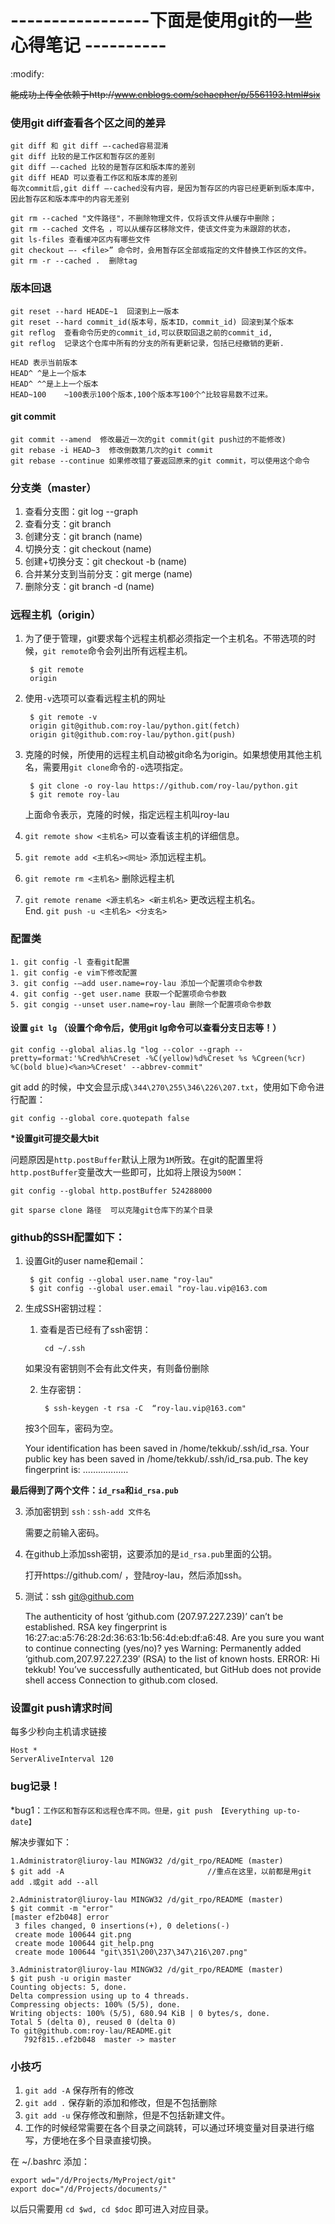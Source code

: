 #  -----------------下面是使用git的一些心得笔记 ----------

:modify:

~~能成功上传全依赖于http://www.cnblogs.com/schaepher/p/5561193.html#six~~
### 使用git diff查看各个区之间的差异
    git diff 和 git diff –-cached容易混淆
    git diff 比较的是工作区和暂存区的差别
    git diff –-cached 比较的是暂存区和版本库的差别
    git diff HEAD 可以查看工作区和版本库的差别
    每次commit后,git diff –-cached没有内容，是因为暂存区的内容已经更新到版本库中，因此暂存区和版本库中的内容无差别

    git rm --cached "文件路径"，不删除物理文件，仅将该文件从缓存中删除；
    git rm --cached 文件名 ，可以从缓存区移除文件，使该文件变为未跟踪的状态，
    git ls-files 查看缓冲区内有哪些文件
    git checkout –- <file>” 命令时，会用暂存区全部或指定的文件替换工作区的文件。
    git rm -r --cached .  删除tag

### 版本回退
    
    git reset --hard HEADE~1  回滚到上一版本
    git reset --hard commit_id(版本号，版本ID，commit_id) 回滚到某个版本
    git reflog 	查看命令历史的commit_id,可以获取回退之前的commit_id,
    git reflog	记录这个仓库中所有的分支的所有更新记录，包括已经撤销的更新.
    
    HEAD 表示当前版本
    HEAD^ ^是上一个版本
    HEAD^ ^^是上上一个版本
    HEAD~100    ~100表示100个版本,100个版本写100个^比较容易数不过来。

#### git commit

	git commit --amend  修改最近一次的git commit(git push过的不能修改) 
	git rebase -i HEAD~3  修改倒数第几次的git commit
	git rebase --continue 如果修改错了要返回原来的git commit，可以使用这个命令

### 分支类（master）

1. 查看分支图：git log --graph
2. 查看分支：git branch
3. 创建分支：git branch (name)
4. 切换分支：git checkout (name)
5. 创建+切换分支：git checkout -b (name)
6. 合并某分支到当前分支：git merge (name)
7. 删除分支：git branch -d (name)

### 远程主机（origin）

1. 为了便于管理，git要求每个远程主机都必须指定一个主机名。不带选项的时候，```git remote```命令会列出所有远程主机。

		$ git remote
		origin

2. 使用```-v```选项可以查看远程主机的网址

    	$ git remote -v
    	origin git@github.com:roy-lau/python.git(fetch)
    	origin git@github.com:roy-lau/python.git(push)

3. 克隆的时候，所使用的远程主机自动被git命名为origin。如果想使用其他主机名，需要用```git clone```命令的```-o```选项指定。

    	$ git clone -o roy-lau https://github.com/roy-lau/python.git
    	$ git remote roy-lau

    上面命令表示，克隆的时候，指定远程主机叫roy-lau

4. ```git remote show <主机名>``` 可以查看该主机的详细信息。
5. ```git remote add <主机名><网址>```  添加远程主机。
6. ```git remote rm <主机名>``` 删除远程主机
7. ```git remote rename <源主机名> <新主机名>``` 更改远程主机名。<br>
End. ```git push -u <主机名> <分支名>```

### 配置类

    1. git config -l 查看git配置
    1. git config -e vim下修改配置
    3. git config -–add user.name=roy-lau 添加一个配置项命令参数
    4. git config --get user.name 获取一个配置项命令参数
    5. git congig --unset user.name=roy-lau 删除一个配置项命令参数

#### 设置 `git lg` （设置个命令后，使用git lg命令可以查看分支日志等！）

    git config --global alias.lg "log --color --graph --pretty=format:'%Cred%h%Creset -%C(yellow)%d%Creset %s %Cgreen(%cr) %C(bold blue)<%an>%Creset' --abbrev-commit"

git add 的时候，中文会显示成` \344\270\255\346\226\207.txt `，使用如下命令进行配置：

    git config --global core.quotepath false

__*设置git可提交最大bit__

问题原因是`http.postBuffer`默认上限为`1M`所致。在git的配置里将`http.postBuffer`变量改大一些即可，比如将上限设为`500M`：
    
    git config --global http.postBuffer 524288000

    git sparse clone 路径  可以克隆git仓库下的某个目录

### github的SSH配置如下：

1. 设置Git的user name和email：
	
		$ git config --global user.name "roy-lau"
		$ git config --global user.email "roy-lau.vip@163.com


2. 生成SSH密钥过程：

    1. 查看是否已经有了ssh密钥：
    
			cd ~/.ssh
	如果没有密钥则不会有此文件夹，有则备份删除

    2. 生存密钥：
	
			$ ssh-keygen -t rsa -C  “roy-lau.vip@163.com"

    按3个回车，密码为空。

    Your identification has been saved in /home/tekkub/.ssh/id_rsa.
    Your public key has been saved in /home/tekkub/.ssh/id_rsa.pub.
    The key fingerprint is:
    ………………

__最后得到了两个文件：`id_rsa`和`id_rsa.pub`__

3. 添加密钥到 `ssh：ssh-add 文件名`

	需要之前输入密码。

4. 在github上添加ssh密钥，这要添加的是```id_rsa.pub```里面的公钥。
    
	打开https://github.com/ ，登陆roy-lau，然后添加ssh。

5. 测试：ssh git@github.com

    The authenticity of host ‘github.com (207.97.227.239)’ can’t be established.
    RSA key fingerprint is 16:27:ac:a5:76:28:2d:36:63:1b:56:4d:eb:df:a6:48.
    Are you sure you want to continue connecting (yes/no)? yes
    Warning: Permanently added ‘github.com,207.97.227.239′ (RSA) to the list of known hosts.
    ERROR: Hi tekkub! You’ve successfully authenticated, but GitHub does not provide shell access
    Connection to github.com closed.
    
### 设置git push请求时间

每多少秒向主机请求链接

    Host *
    ServerAliveInterval 120 

### bug记录！

*bug1：```工作区和暂存区和远程仓库不同。但是，git push 【Everything up-to-date】```<br>

解决步骤如下：

    1.Administrator@liuroy-lau MINGW32 /d/git_rpo/README (master)
    $ git add -A                                //重点在这里，以前都是用git add .或git add --all

    2.Administrator@liuroy-lau MINGW32 /d/git_rpo/README (master)
    $ git commit -m "error"
    [master ef2b048] error
     3 files changed, 0 insertions(+), 0 deletions(-)
     create mode 100644 git.png
     create mode 100644 git_help.png
     create mode 100644 "git\351\200\237\347\216\207.png"

    3.Administrator@liuroy-lau MINGW32 /d/git_rpo/README (master)
    $ git push -u origin master
    Counting objects: 5, done.
    Delta compression using up to 4 threads.
    Compressing objects: 100% (5/5), done.
    Writing objects: 100% (5/5), 680.94 KiB | 0 bytes/s, done.
    Total 5 (delta 0), reused 0 (delta 0)
    To git@github.com:roy-lau/README.git
       792f815..ef2b048  master -> master

### 小技巧

1. ``` git add -A ```   保存所有的修改
2. ``` git add . ```    保存新的添加和修改，但是不包括删除
3. ``` git add -u ```   保存修改和删除，但是不包括新建文件。
4. 工作的时候经常需要在各个目录之间跳转，可以通过环境变量对目录进行缩写，方便地在多个目录直接切换。

在 ~/.bashrc 添加：

	export wd="/d/Projects/MyProject/git"
	export doc="/d/Projects/documents/"

以后只需要用 `cd $wd, cd $doc` 即可进入对应目录。
